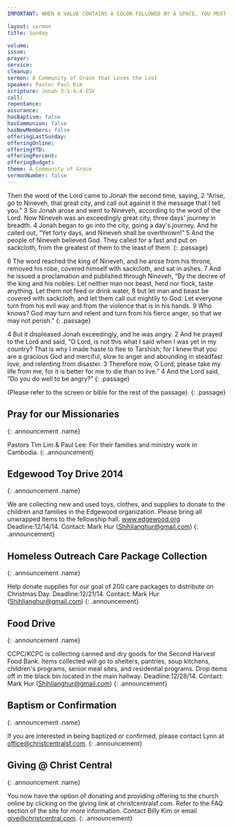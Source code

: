 ```yaml
---
IMPORTANT: WHEN A VALUE CONTAINS A COLON FOLLOWED BY A SPACE, YOU MUST USE &#58;

layout: sermon
title: Sunday

volume: 
issue: 
prayer: 
service:
cleanup:
sermon: A Community of Grace that Loves the Lost
speaker: Pastor Paul Kim
scripture: Jonah 3:1-4:4 ESV
call: 
repentance: 
assurance: 
hasBaptism: false
hasCommunion: false
hasNewMembers: false
offeringLastSunday: 
offeringOnline: 
offeringYTD: 
offeringPercent: 
offeringBudget: 
theme: A Community of Grace
sermonNumber: false
---
```


Then the word of the Lord came to Jonah the second time, saying, 2 “Arise, go to Nineveh, that great city, and call out against it the message that I tell you.” 3 So Jonah arose and went to Nineveh, according to the word of the Lord. Now Nineveh was an exceedingly great city, three days' journey in breadth. 4 Jonah began to go into the city, going a day's journey. And he called out, “Yet forty days, and Nineveh shall be overthrown!” 5 And the people of Nineveh believed God. They called for a fast and put on sackcloth, from the greatest of them to the least of them.
{: .passage}

6 The word reached the king of Nineveh, and he arose from his throne, removed his robe, covered himself with sackcloth, and sat in ashes. 7 And he issued a proclamation and published through Nineveh, “By the decree of the king and his nobles: Let neither man nor beast, herd nor flock, taste anything. Let them not feed or drink water, 8 but let man and beast be covered with sackcloth, and let them call out mightily to God. Let everyone turn from his evil way and from the violence that is in his hands. 9 Who knows? God may turn and relent and turn from his fierce anger, so that we may not perish.”
{: .passage}

4 But it displeased Jonah exceedingly, and he was angry. 2 And he prayed to the Lord and said, “O Lord, is not this what I said when I was yet in my country? That is why I made haste to flee to Tarshish; for I knew that you are a gracious God and merciful, slow to anger and abounding in steadfast love, and relenting from disaster. 3 Therefore now, O Lord, please take my life from me, for it is better for me to die than to live.” 4 And the Lord said, “Do you do well to be angry?”
{: .passage}

(Please refer to the screen or bible for the rest of the passage).
{: .passage}


## Pray for our Missionaries
{: .announcement .name}

Pastors Tim Lim & Paul Lee: For their families and ministry work in Cambodia.
{: .announcement}

## Edgewood Toy Drive 2014
{: .announcement .name}

We are collecting new and used toys, clothes, and supplies to donate to the children and families in the Edgewood organization. Please bring all unwrapped items to the fellowship hall. www.edgewood.org Deadline:12/14/14. Contact: Mark Hur (Shihlianghur@gmail.com)
{: .announcement}

## Homeless Outreach Care Package Collection
{: .announcement .name}

Help donate supplies for our goal of 200 care packages to distribute on Christmas Day. Deadline:12/21/14. Contact: Mark Hur (Shihlianghur@gmail.com)
{: .announcement}

## Food Drive
{: .announcement .name}

CCPC/KCPC is collecting canned and dry goods for the Second Harvest Food Bank. Items collected will go to shelters, pantries, soup kitchens, children's programs, senior meal sites, and residential programs. Drop items off in the black bin located in the main hallway. Deadline:12/28/14. Contact: Mark Hur (Shihlianghur@gmail.com)
{: .announcement}

## Baptism or Confirmation
{: .announcement .name}

If you are interested in being baptized or confirmed, please contact Lynn at office@christcentralsf.com.
{: .announcement}

## Giving @ Christ Central
{: .announcement .name}

You now have the option of donating and providing offering to the church online by clicking on the giving link at christcentralsf.com. Refer to the FAQ section of the site for more information. Contact Billy Kim or email give@christcentral.com. 
{: .announcement}
